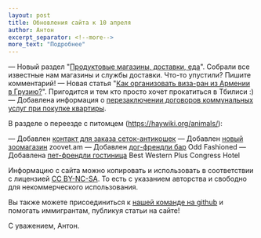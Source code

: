 ```yaml
---
layout: post
title: Обновления сайта к 10 апреля
author: Антон
excerpt_separator: <!--more-->
more_text: "Подробнее"
---
```


— Новый раздел "[Продуктовые магазины, доставки, еда](https://haywiki.org/life/grocery.html)". Собрали все известные нам магазины и службы доставки. Что-то упустили? Пишите комментарий!
— Новая статья "[Как организовать виза-ран из Армении в Грузию?](https://haywiki.org/life/visarun.html)". Пригодится и тем кто просто хочет прокатиться в Тбилиси :)
— Добавлена информация о [перезаключении договоров коммунальных услуг при покупке квартиры](https://haywiki.org/life/buying-home.html).

В разделе о переезде с питомцем (https://haywiki.org/animals/):

— Добавлен [контакт для заказа сеток-антикошек](https://haywiki.org/animals/#%D1%81%D0%B5%D1%82%D0%BA%D0%B8-%D0%B0%D0%BD%D1%82%D0%B8%D0%BA%D0%BE%D1%88%D0%BA%D0%B8-%D0%B2-%D0%B0%D1%80%D0%BC%D0%B5%D0%BD%D0%B8%D0%B8)
— Добавлен [новый зоомагазин](https://haywiki.org/animals/shops.html) zoovet.am
— Добавлен [дог-френдли бар](https://haywiki.org/animals/map.html) Odd Fashioned
— Добавлена [пет-френдли гостиница](https://haywiki.org/animals/hotels.html) Best Western Plus Congress Hotel

<!--more-->

Информацию с сайта можно копировать и использовать в соответствии с лицензией
[CC BY-NC-SA](https://creativecommons.org/licenses/by-nc-sa/4.0/deed.ru). То есть с указанием авторства и свободно для
некоммерческого использования.

Вы также можете присоединиться к [нашей команде на github](https://github.com/haywiki) и помогать иммигрантам,
публикуя статьи на сайте!

С уважением,
Антон.